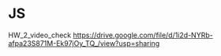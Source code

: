 # JS

HW_2_video_check
https://drive.google.com/file/d/1i2d-NYRb-afpa23S871M-Ek97jOy_TQ_/view?usp=sharing
